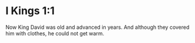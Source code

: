 # I Kings 1:1

Now King David was old and advanced in years. And although they covered him with clothes, he could not get warm.
